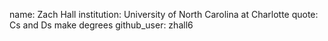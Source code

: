 name: Zach Hall
institution: University of North Carolina at Charlotte
quote: Cs and Ds make degrees
github_user: zhall6
